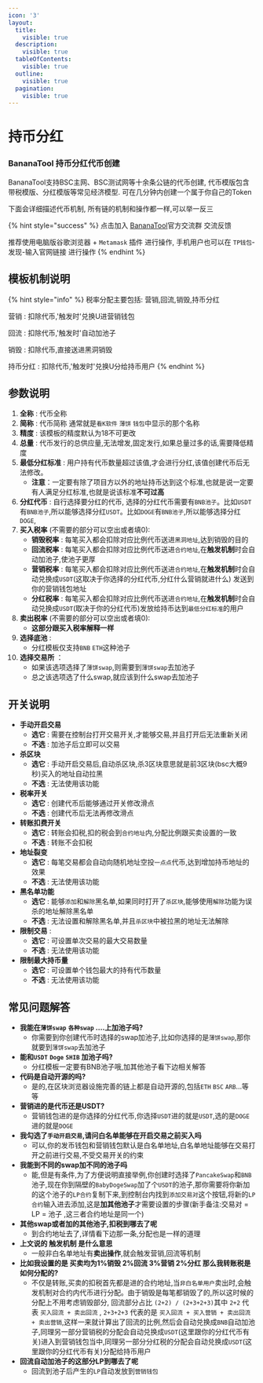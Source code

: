 ```yaml
---
icon: '3'
layout:
  title:
    visible: true
  description:
    visible: true
  tableOfContents:
    visible: true
  outline:
    visible: true
  pagination:
    visible: true
---
```


# 持币分红

### BananaTool 持币分红代币创建 <a href="#fatsale-wu-shui-mo-ban-dai-bi-chuang-jian" id="fatsale-wu-shui-mo-ban-dai-bi-chuang-jian"></a>

BananaTool支持BSC主网、BSC测试网等十余条公链的代币创建, 代币模版包含带税模版、分红模版等常见经济模型. 可在几分钟内创建一个属于你自己的Token

下面会详细描述代币机制, 所有链的机制和操作都一样,可以举一反三

{% hint style="success" %}
点击加入 [BananaTool](https://t.me/BananaTools)官方交流群 交流反馈

推荐使用电脑版谷歌浏览器 + `Metamask` 插件 进行操作, 手机用户也可以在 `TP钱包`-发现-输入官网链接 进行操作
{% endhint %}

## 模板机制说明 <a href="#mo-ban-ji-zhi-shuo-ming-ke-you-hua" id="mo-ban-ji-zhi-shuo-ming-ke-you-hua"></a>

{% hint style="info" %}
税率分配主要包括: 营销,回流,销毁,持币分红



营销 : 扣除代币,'触发时'兑换U进营销钱包&#x20;

回流 : 扣除代币,'触发时'自动加池子&#x20;

销毁 : 扣除代币,直接送进黑洞销毁&#x20;

持币分红 : 扣除代币,'触发时'兑换U分给持币用户
{% endhint %}

## 参数说明  <a href="#can-shu-shuo-ming" id="can-shu-shuo-ming"></a>

1. **全称** : 代币全称
2. **简称** : 代币简称 通常就是`看K软件` `薄饼` `钱包`中显示的那个名称
3. **精度** : 该模板的精度默认为18不可更改
4. **总量** : 代币发行的总供应量,无法增发,固定发行,如果总量过多的话,需要降低精度
5. **最低分红标准** : 用户持有代币数量超过该值,才会进行分红,该值创建代币后无法修改。
   * **注意**：一定要有除了项目方以外的地址持币达到这个标准,也就是说一定要有人满足分红标准,也就是说该标准**不可过高**
6. **分红代币** : 自行选择要分红的代币, 选择的分红代币需要有`BNB池子`。比如`USDT`有`BNB池子`,所以能够选择分红`USDT`。比如`DOGE`有`BNB池子`,所以能够选择分红`DOGE`,
7. **买入税率** (不需要的部分可以空出或者填0):
   * **销毁税率** : 每笔买入都会扣除对应比例代币送进`黑洞地址`,达到销毁的目的
   * **回流税率** : 每笔买入都会扣除对应比例代币送进`合约地址`,在**触发机制**时会自动加池子,使池子更厚
   * **营销税率** : 每笔买入都会扣除对应比例代币送进`合约地址`,在**触发机制**时会自动兑换成`USDT`(这取决于你选择的分红代币,分红什么营销就进什么) 发送到你的营销钱包地址
   * **分红税率** : 每笔买入都会扣除对应比例代币送进`合约地址`,在**触发机制**时会自动兑换成`USDT`(取决于你的分红代币)发放给持币达到`最低分红标准`的用户
8. **卖出税率** (不需要的部分可以空出或者填0):
   * **这部分跟买入税率解释一样**
9. **选择底池** :
   * 分红模板仅支持`BNB` `ETH`这种池子
10. **选择交易所** ：
    * 如果该选项选择了`薄饼swap`,则需要到`薄饼swap`去加池子
    * 总之该选项选了什么swap,就应该到什么swap去加池子

## 开关说明  <a href="#kai-guan-shuo-ming" id="kai-guan-shuo-ming"></a>

* **手动开启交易**
  * **选它** : 需要在控制台打开交易开关,才能够交易,并且打开后无法重新关闭
  * **不选** : 加池子后立即可以交易
* **杀区块**
  * **选它** : 手动开启交易后,自动杀区块,杀3区块意思就是前3区块(bsc大概9秒)买入的地址自动拉黑
  * **不选** : 无法使用该功能
* **税率开关**
  * **选它** : 创建代币后能够通过开关修改滑点
  * **不选** : 创建代币后无法再修改滑点
* **转账扣费开关**
  * **选它** : 转账会扣税,扣的税会到`合约地址`内,分配比例跟买卖设置的一致
  * **不选** : 转账不会扣税
* **地址裂变**
  * **选它** : 每笔交易都会自动向随机地址空投`一点点`代币,达到增加持币地址的效果
  * **不选** : 无法使用该功能
* **黑名单功能**
  * **选它** : 能够`添加`和`解除`黑名单,如果同时打开了`杀区块`,能够使用`解除`功能为误杀的地址解除黑名单
  * **不选** : 无法设置和解除黑名单,并且`杀区块`中被拉黑的地址无法解除
* **限制交易** :
  * **选它** : 可设置单次交易的最大交易数量
  * **不选** : 无法使用该功能
* **限制最大持币量**
  * **选它** : 可设置单个钱包最大的持有代币数量
  * **不选** : 无法使用该功能

## 常见问题解答  <a href="#chang-jian-wen-ti-jie-da" id="chang-jian-wen-ti-jie-da"></a>

* **我能在`薄饼swap`** **`各种swap` ….上加池子吗?**
  * 你需要到你创建代币时选择的swap加池子,比如你选择的是`薄饼swap`,那你就要到`薄饼swap`去加池子
* **能和`USDT`** **`Doge`** **`SHIB` 加池子吗?**
  * 分红模板一定要有BNB池子哦,加其他池子看下边相关解答
* **代码是自动开源的吗?**
  * 是的,在区块浏览器设施完善的链上都是自动开源的,包括`ETH` `BSC` `ARB`…等等
* **营销进的是代币还是USDT?**
  * 营销钱包进的是你选择的分红代币,你选择`USDT`进的就是`USDT`,选的是`DOGE`进的就是`DOGE`
* **我勾选了`手动开启交易`,请问白名单能够在开启交易之前买入吗**
  * 可以,你的发币钱包和营销钱包默认是白名单地址,白名单地址能够在交易打开之前进行交易,不受交易开关的约束
* **我能到不同的swap加不同的池子吗**
  * 能,但是有条件,为了方便说明直接举例,你创建时选择了`PancakeSwap`和`BNB`池子,现在你到隔壁的`BabyDogeSwap`加了个`USDT`的池子,那你需要将你新加的这个池子的`LP合约`复制下来,到控制台内找到`添加交易对`这个按钮,将新的`LP合约`输入进去添加,这是**加其他池子**才需要设置的步骤(新手备注:交易对 = LP = 池子 ,这三者合约地址是同一个)
* **其他swap或者加的其他池子,扣税到哪去了呢**
  * 到合约地址去了,详情看下边那一条,分配也是一样的道理
* **上文说的 触发机制 是什么意思**
  * 一般非白名单地址有**卖出操作**,就会触发营销,回流等机制
* **比如我设置的是 买卖均为1%销毁 2%回流 3%营销 2%分红 那么我转账税是如何分配的?**
  * 不仅是转账,买卖的扣税首先都是进的合约地址,当`非白名单用户`卖出时,会触发机制对合约内代币进行分配。由于销毁是每笔都销毁了的,所以这时候的分配上不用考虑销毁部分, 回流部分占比 `(2+2) / (2+3+2+3)`其中 `2+2` 代表 `买入回流 + 卖出回流` , `2+3+2+3` 代表的是 `买入回流 + 买入营销 + 卖出回流 + 卖出营销`,这样一来就计算出了回流的比例,然后会自动兑换成`BNB`自动加池子,同理另一部分营销税的分配会自动兑换成`USDT`(这里跟你的分红代币有关)进入到营销钱包当中,同理另一部分分红税的分配会自动兑换成`USDT`(这里跟你的分红代币有关)分配给持币用户
* **回流自动加池子的这部分LP到哪去了呢**
  * 回流到池子后产生的`LP`自动发放到`营销钱包`
